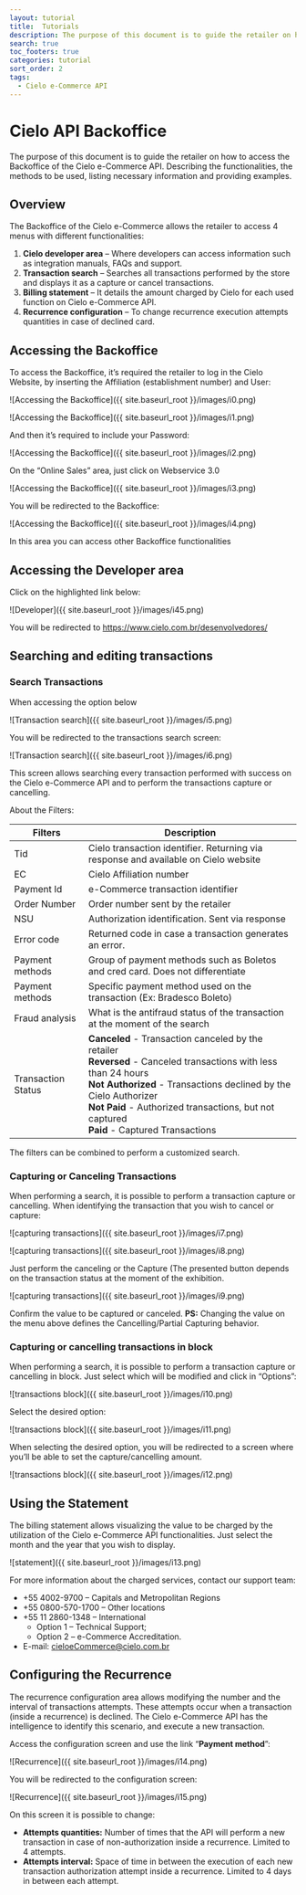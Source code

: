 ```yaml
---
layout: tutorial
title:  Tutorials
description: The purpose of this document is to guide the retailer on how to access the Backoffice of the Cielo e-Commerce API. Describing the functionalities, the methods to be used, listing necessary information and providing examples.
search: true
toc_footers: true
categories: tutorial
sort_order: 2
tags:
  - Cielo e-Commerce API
---
```


# Cielo API Backoffice

The purpose of this document is to guide the retailer on how to access the Backoffice of the Cielo e-Commerce API. Describing the functionalities, the methods to be used, listing necessary information and providing examples.

## Overview

The Backoffice of the Cielo e-Commerce allows the retailer to access 4 menus with different functionalities:

1. **Cielo developer area** – Where developers can access information such as integration manuals, FAQs and support.
2. **Transaction search** – Searches all transactions performed by the store and displays it as a capture or cancel transactions.
3. **Billing statement** – It details the amount charged by Cielo for each used function on Cielo e-Commerce API.
4. **Recurrence configuration** – To change recurrence execution attempts quantities in case of declined card.

## Accessing the Backoffice

To access the Backoffice, it’s required the retailer to log in the Cielo Website, by inserting the Affiliation (establishment number) and User:

![Accessing the Backoffice]({{ site.baseurl_root }}/images/i0.png)

![Accessing the Backoffice]({{ site.baseurl_root }}/images/i1.png)

And then it’s required to include your Password:

![Accessing the Backoffice]({{ site.baseurl_root }}/images/i2.png)

On the “Online Sales” area, just click on Webservice 3.0

![Accessing the Backoffice]({{ site.baseurl_root }}/images/i3.png)

You will be redirected to the Backoffice:

![Accessing the Backoffice]({{ site.baseurl_root }}/images/i4.png)

In this area you can access other Backoffice functionalities 

## Accessing the Developer area 

Click on the highlighted link below:

![Developer]({{ site.baseurl_root }}/images/i45.png)

You will be redirected to <https://www.cielo.com.br/desenvolvedores/>

## Searching and editing transactions 

### Search Transactions 

When accessing the option below 

![Transaction search]({{ site.baseurl_root }}/images/i5.png)

You will be redirected to the transactions search screen:

![Transaction search]({{ site.baseurl_root }}/images/i6.png)

This screen allows searching every transaction performed with success on the Cielo e-Commerce API and to perform the transactions capture or cancelling. 

About the Filters:

|Filters|Description|
|---|---|
|Tid|Cielo transaction identifier. Returning via response and available on Cielo website|
|EC|Cielo Affiliation number|
|Payment Id|e-Commerce transaction identifier|
|Order Number|Order number sent by the retailer |
|NSU|Authorization identification. Sent via response|
|Error code|Returned code in case a transaction generates an error.|
|Payment methods|Group of payment methods such as Boletos and cred card. Does not differentiate|card brand or bank.|
|Payment methods|Specific payment method used on the transaction (Ex: Bradesco Boleto)|
|Fraud analysis|What is the antifraud status of the transaction at the moment of the search|
|Transaction Status|**Canceled** - Transaction canceled by the retailer<br>**Reversed** - Canceled transactions with less than 24 hours<br>**Not Authorized** - Transactions declined by the Cielo Authorizer<br>**Not Paid** - Authorized transactions, but not captured<br>**Paid** - Captured Transactions|

The filters can be combined to perform a customized search.

### Capturing or Canceling Transactions

When performing a search, it is possible to perform a transaction capture or cancelling. When identifying the transaction that you wish to cancel or capture:

![capturing transactions]({{ site.baseurl_root }}/images/i7.png)

![capturing transactions]({{ site.baseurl_root }}/images/i8.png)

Just perform the canceling or the Capture (The presented button depends on the transaction status at the moment of the exhibition.

![capturing transactions]({{ site.baseurl_root }}/images/i9.png)

Confirm the value to be captured or canceled.
**PS:** Changing the value on the menu above defines the Cancelling/Partial Capturing behavior.

### Capturing or cancelling transactions in block

When performing a search, it is possible to perform a transaction capture or cancelling in block. Just select which will be modified and click in “Options”:

![transactions block]({{ site.baseurl_root }}/images/i10.png)

Select the desired option:

![transactions block]({{ site.baseurl_root }}/images/i11.png)

When selecting the desired option, you will be redirected to a screen where you’ll be able to set the capture/cancelling amount.

![transactions block]({{ site.baseurl_root }}/images/i12.png)

## Using the Statement

The billing statement allows visualizing the value to be charged by the utilization of the Cielo e-Commerce API functionalities. Just select the month and the year that you wish to display.

![statement]({{ site.baseurl_root }}/images/i13.png)

For more information about the charged services, contact our support team:

* +55 4002-9700 – Capitals and Metropolitan Regions
* +55 0800-570-1700 – Other locations
* +55 11 2860-1348 – International
  * Option 1 – Technical Support;
  * Option 2 – e-Commerce Accreditation.
* E-mail: cieloeCommerce@cielo.com.br

## Configuring the Recurrence

The recurrence configuration area allows modifying the number and the interval of transactions attempts. These attempts occur when a transaction (inside a recurrence) is declined. The Cielo e-Commerce API has the intelligence to identify this scenario, and execute a new transaction.

Access the configuration screen and use the link “**Payment method**”:

![Recurrence]({{ site.baseurl_root }}/images/i14.png)

You will be redirected to the configuration screen:

![Recurrence]({{ site.baseurl_root }}/images/i15.png)

On this screen it is possible to change:

* **Attempts quantities:** Number of times that the API will perform a new transaction in case of non-authorization inside a recurrence. Limited to 4 attempts. 
* **Attempts interval:** Space of time in between the execution of each new transaction authorization attempt inside a recurrence. Limited to 4 days in between each attempt.
